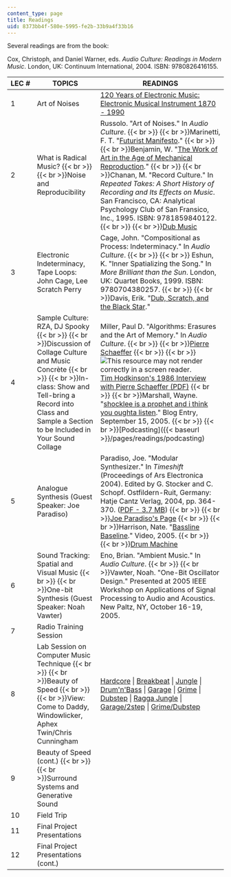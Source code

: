 ```yaml
---
content_type: page
title: Readings
uid: 8373bb4f-580e-5995-fe2b-33b9a4f33b16
---
```


Several readings are from the book:

Cox, Christoph, and Daniel Warner, eds. _Audio Culture: Readings in Modern Music_. London, UK: Continuum International, 2004. ISBN: 9780826416155.

| LEC # | TOPICS | READINGS |
| --- | --- | --- |
| 1 | Art of Noises | [120 Years of Electronic Music: Electronic Musical Instrument 1870 - 1990](https://www.scribd.com/document/126556047/120-Years-of-Electronic-Music) |
| 2 | What is Radical Music?  {{< br >}}  {{< br >}}Noise and Reproducibility | Russolo. "Art of Noises." In _Audio Culture_.  {{< br >}}  {{< br >}}Marinetti, F. T. "[Futurist Manifesto](http://en.wikipedia.org/wiki/Futurist_Manifesto)."  {{< br >}}  {{< br >}}Benjamin, W. "[The Work of Art in the Age of Mechanical Reproduction](http://en.wikipedia.org/wiki/The_Work_of_Art_in_the_Age_of_Mechanical_Reproduction)."  {{< br >}}  {{< br >}}Chanan, M. "Record Culture." In _Repeated Takes: A Short History of Recording and Its Effects on Music_. San Francisco, CA: Analytical Psychology Club of San Fransico, Inc., 1995. ISBN: 9781859840122.  {{< br >}}  {{< br >}}[Dub Music](http://en.wikipedia.org/wiki/Dub_music) |
| 3 | Electronic Indeterminacy, Tape Loops: John Cage, Lee Scratch Perry | Cage, John. "Compositional as Process: Indeterminacy." In _Audio Culture_.  {{< br >}}  {{< br >}} Eshun, K. "Inner Spatializing the Song." In _More Brilliant than the Sun_. London, UK: Quartet Books, 1999. ISBN: 9780704380257.  {{< br >}}  {{< br >}}Davis, Erik. "[Dub, Scratch, and the Black Star](https://techgnosis.com/dub-scratch-and-the-black-star/)." |
| 4 | Sample Culture: RZA, DJ Spooky  {{< br >}}  {{< br >}}Discussion of Collage Culture and Music Concrète  {{< br >}}  {{< br >}}In-class: Show and Tell-bring a Record into Class and Sample a Section to be Included in Your Sound Collage | Miller, Paul D. "Algorithms: Erasures and the Art of Memory." In _Audio Culture_.  {{< br >}}  {{< br >}}[Pierre Schaeffer](http://en.wikipedia.org/wiki/Pierre_Schaeffer)  {{< br >}}  {{< br >}}![This resource may not render correctly in a screen reader.](/images/inacessible.gif)[Tim Hodkinson's 1986 Interview with Pierre Schaeffer (PDF)](http://www.timhodgkinson.co.uk/schaeffer.pdf)  {{< br >}}  {{< br >}}Marshall, Wayne. "[shocklee is a prophet and i think you oughta listen](http://wayneandwax.blogspot.com/2005/09/shocklee-is-prophet-and-i-think-you.html)." Blog Entry, September 15, 2005.  {{< br >}}  {{< br >}}[Podcasting]({{< baseurl >}}/pages/readings/podcasting) |
| 5 | Analogue Synthesis (Guest Speaker: Joe Paradiso) | Paradiso, Joe. "Modular Synthesizer." In _Timeshift_ (Proceedings of Ars Electronica 2004). Edited by G. Stocker and C. Schopf. Ostfildern-Ruit, Germany: Hatje Cantz Verlag, 2004, pp. 364-370. ([PDF - 3.7 MB](http://www.media.mit.edu/resenv/pubs/papers/2004-08-ArsSynthPaper.pdf))  {{< br >}}  {{< br >}}[Joe Paradiso's Page](http://www.media.mit.edu/people/bio_joep.html)  {{< br >}}  {{< br >}}Harrison, Nate. "[Bassline Baseline](http://nkhstudio.com/pages/popup_bassline.html)." Video, 2005.  {{< br >}}  {{< br >}}[Drum Machine](http://en.wikipedia.org/wiki/Drum_Machine) |
| 6 | Sound Tracking: Spatial and Visual Music  {{< br >}}  {{< br >}}One-bit Synthesis (Guest Speaker: Noah Vawter) | Eno, Brian. "Ambient Music." In _Audio Culture_.  {{< br >}}  {{< br >}}Vawter, Noah. "One-Bit Oscillator Design." Presented at 2005 IEEE Workshop on Applications of Signal Processing to Audio and Acoustics. New Paltz, NY, October 16-19, 2005. |
| 7 | Radio Training Session | &nbsp; |
| 8 | Lab Session on Computer Music Technique  {{< br >}}  {{< br >}}Beauty of Speed  {{< br >}}  {{< br >}}View: Come to Daddy, Windowlicker, Aphex Twin/Chris Cunningham | [Hardcore](http://en.wikipedia.org/wiki/Hardcore_techno) &#124; [Breakbeat](http://en.wikipedia.org/wiki/Breakbeat) &#124; [Jungle](http://en.wikipedia.org/wiki/Jungle_music) &#124; [Drum'n'Bass](http://en.wikipedia.org/wiki/Drum_and_bass) &#124; [Garage](http://en.wikipedia.org/wiki/Garage_%28dance_music%29#UK_Garage) &#124; [Grime](http://en.wikipedia.org/wiki/Grime) &#124; [Dubstep](http://en.wikipedia.org/wiki/Dubstep) &#124; [Ragga Jungle](http://en.wikipedia.org/wiki/Ragga_jungle) &#124; [Garage/2step](http://en.wikipedia.org/wiki/Garage_%28dance_music%29#2step) &#124; [Grime/Dubstep](http://en.wikipedia.org/wiki/Dubstep) |
| 9 | Beauty of Speed (cont.)  {{< br >}}  {{< br >}}Surround Systems and Generative Sound | &nbsp; |
| 10 | Field Trip | &nbsp; |
| 11 | Final Project Presentations | &nbsp; |
| 12 | Final Project Presentations (cont.) |